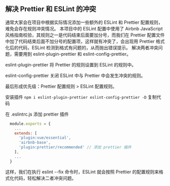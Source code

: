 ## 解决 Prettier 和 ESLint 的冲突
通常大家会在项目中根据实际情况添加一些额外的 ESLint 和 Prettier 配置规则，难免会存在规则冲突情况。
本项目中的 ESLint 配置中使用了 Airbnb JavaScript 风格指南校验，其规则之一是代码结束后面要加分号，而我们在 Prettier 配置文件中加了代码结束后面不加分号的配置项，这样就有冲突了，会出现用 Prettier 格式化后的代码，ESLint 检测到格式有问题的，从而抛出错误提示。
解决两者冲突问题，需要用到 eslint-plugin-prettier 和 eslint-config-prettier。


eslint-plugin-prettier 将 Prettier 的规则设置到 ESLint 的规则中。


eslint-config-prettier 关闭 ESLint 中与 Prettier 中会发生冲突的规则。


最后形成优先级：Prettier 配置规则 > ESLint 配置规则。


安装插件
`npm i eslint-plugin-prettier eslint-config-prettier -D`
复制代码


在 .eslintrc.js 添加 prettier 插件
```javascript
  module.exports = {
    ...
    extends: [
      'plugin:vue/essential',
      'airbnb-base',
      'plugin:prettier/recommended' // 添加 prettier 插件
    ],
    ...
  }

```


这样，我们在执行 eslint --fix 命令时，ESLint 就会按照 Prettier 的配置规则来格式化代码，轻松解决二者冲突问题。
